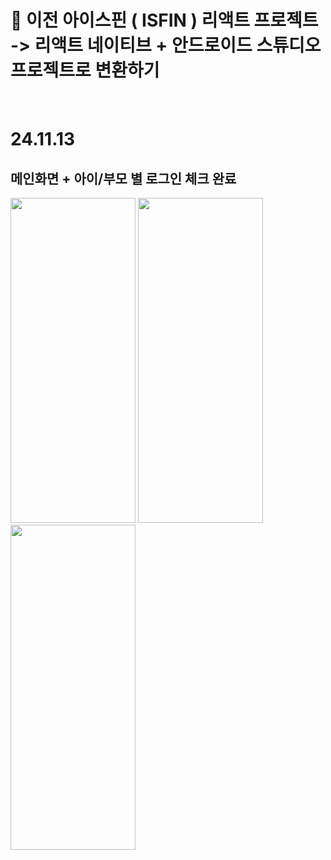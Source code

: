 #  🚗 이전 아이스핀 ( ISFIN ) 리액트 프로젝트 -> 리액트 네이티브 + 안드로이드 스튜디오 프로젝트로 변환하기 
<br/>

# 24.11.13
## 메인화면 + 아이/부모 별 로그인 체크 완료
<img src = "https://github.com/user-attachments/assets/1309be77-8f74-4191-a84d-5de09ab440a7" width = 200 height= 520 />
<img src = "https://github.com/user-attachments/assets/b224e03a-31b4-4296-9bcc-7c372e1ef183" width = 200 height= 520 />
<img src = "https://github.com/user-attachments/assets/68731055-04f8-495b-a6eb-e6f0e9ac4a00" width = 200 height= 520 />

<br/>

